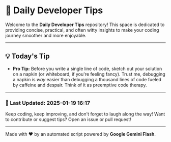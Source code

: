 
# 🌟 Daily Developer Tips

Welcome to the **Daily Developer Tips** repository! This space is dedicated to providing concise, practical, and often witty insights to make your coding journey smoother and more enjoyable.

---

## 💡 Today's Tip

- **Pro Tip:**  Before you write a single line of code,  sketch out your solution on a napkin (or whiteboard, if you're feeling fancy).  Trust me, debugging a napkin is *way* easier than debugging a thousand lines of code fueled by caffeine and despair.  Think of it as preemptive code therapy.

---

### 📅 Last Updated: 2025-01-19 16:17

Keep coding, keep improving, and don't forget to laugh along the way! Want to contribute or suggest tips? Open an issue or pull request!

---

Made with ❤️ by an automated script powered by **Google Gemini Flash**.
